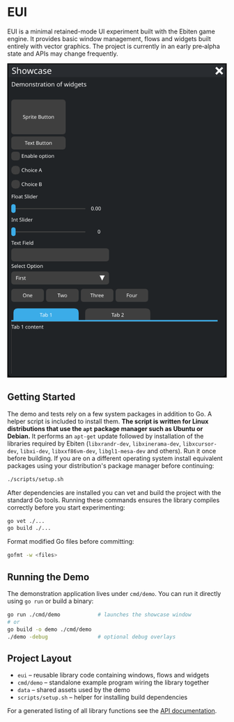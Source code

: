 # EUI

EUI is a minimal retained-mode UI experiment built with the Ebiten game engine. It provides basic window management, flows and widgets built entirely with vector graphics. The project is currently in an early pre‑alpha state and APIs may change frequently.

![screenshot](https://raw.githubusercontent.com/Distortions81/EUI/refs/heads/main/Screenshot.png)

## Getting Started

The demo and tests rely on a few system packages in addition to Go. A helper script is included to install them. **The script is written for Linux distributions that use the `apt` package manager such as Ubuntu or Debian.** It performs an `apt-get` update followed by installation of the libraries required by Ebiten (`libxrandr-dev`, `libxinerama-dev`, `libxcursor-dev`, `libxi-dev`, `libxxf86vm-dev`, `libgl1-mesa-dev` and others). Run it once before building. If you are on a different operating system install equivalent packages using your distribution's package manager before continuing:

```sh
./scripts/setup.sh
```

After dependencies are installed you can vet and build the project with the standard Go tools. Running these commands ensures the library compiles correctly before you start experimenting:

```sh
go vet ./...
go build ./...
```

Format modified Go files before committing:

```sh
gofmt -w <files>
```

## Running the Demo

The demonstration application lives under `cmd/demo`. You can run it directly using `go run` or build a binary:

```sh
go run ./cmd/demo            # launches the showcase window
# or
go build -o demo ./cmd/demo
./demo -debug                # optional debug overlays
```

## Project Layout

- `eui` – reusable library code containing windows, flows and widgets
- `cmd/demo` – standalone example program wiring the library together
- `data` – shared assets used by the demo
- `scripts/setup.sh` – helper for installing build dependencies

For a generated listing of all library functions see the [API documentation](api.md).
